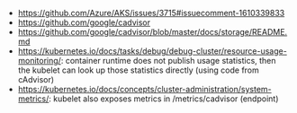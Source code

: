 - https://github.com/Azure/AKS/issues/3715#issuecomment-1610339833
- https://github.com/google/cadvisor
- https://github.com/google/cadvisor/blob/master/docs/storage/README.md
- https://kubernetes.io/docs/tasks/debug/debug-cluster/resource-usage-monitoring/: container runtime does not publish usage statistics, then the kubelet can look up those statistics directly (using code from cAdvisor)
- https://kubernetes.io/docs/concepts/cluster-administration/system-metrics/: kubelet also exposes metrics in /metrics/cadvisor (endpoint)
